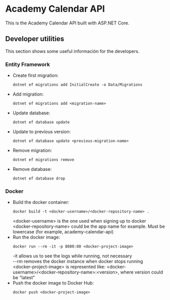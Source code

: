 # Academy Calendar API
This is the Academy Calendar API built with ASP.NET Core.

## Developer utilities
This section shows some useful información for the developers.

### Entity Framework
- Create first migration: 
    ```
    dotnet ef migrations add InitialCreate -o Data/Migrations
    ```
- Add migration: 
    ```
    dotnet ef migrations add <migration-name>
    ```
- Update database: 
    ```
    dotnet ef database update
    ```
- Update to previous version: 
    ```
    dotnet ef database update <previous-migration-name>
    ```
- Remove migration: 
    ```
    dotnet ef migrations remove
    ```
- Remove database: 
    ```
    dotnet ef database drop
    ```

### Docker
- Build the docker container: 
    ```
    docker build -t <docker-username>/<docker-repository-name> . 
    ```
    \<docker-username> is the one used when signing up to docker <br />
    \<docker-repository-name> could be the app name for example. Must be lowercase (for example, academy-calendar-api) <br />
- Run the docker image:
    ```
    docker run --rm -it -p 8080:80 <docker-project-image>
    ```
    -it allows us to see the logs while running, not necessary <br />
    --rm removes the docker instance when docker stops running <br />
    \<docker-project-image> is represented like: \<docker-username>/\<docker-repository-name>:\<version>, where version could be "latest" <br />
- Push the docker image to Docker Hub:
    ```
    docker push <docker-project-image>
    ```